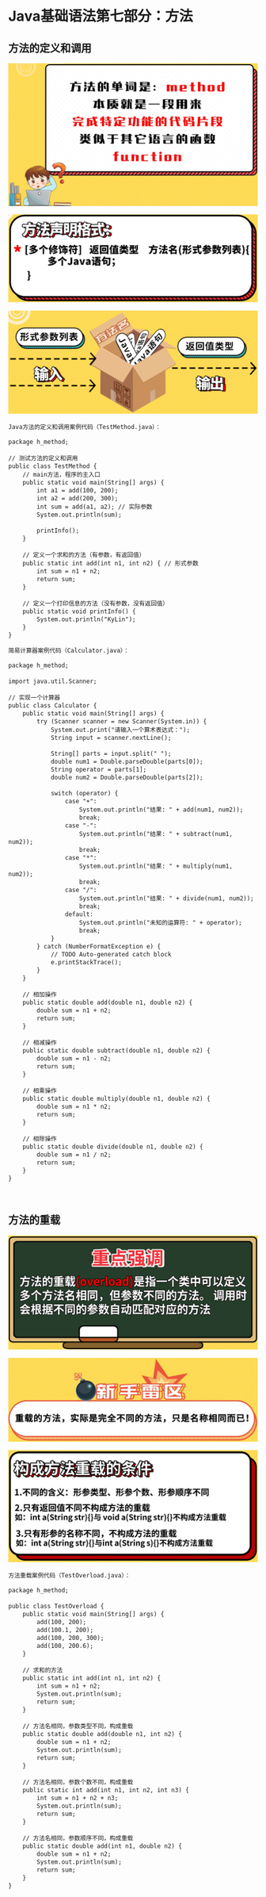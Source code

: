 # Java基础语法第七部分：方法

## **方法的定义和调用**

![方法的定义](../images/a4d32d7535e6f0b7f6bb44950d515b3ff0c129eeb541430ce2c0a6488763933f.png)  

![方法声明格式](../images/dc43433066476a2b220d11d20afc2bd3e26e8e68b1fccdf4c0f7ed3118b635d9.png)  

![方法的调用过程](../images/56515e3dbd0a7cd2b2bd16b9513593d0e0421c1332bba55e76681d287c231756.png)  


`Java方法的定义和调用案例代码（TestMethod.java）：`
```
package h_method;

// 测试方法的定义和调用
public class TestMethod {
    // main方法，程序的主入口
    public static void main(String[] args) {
        int a1 = add(100, 200);
        int a2 = add(200, 300);
        int sum = add(a1, a2); // 实际参数
        System.out.println(sum);

        printInfo();
    }

    // 定义一个求和的方法（有参数，有返回值）
    public static int add(int n1, int n2) { // 形式参数
        int sum = n1 + n2;
        return sum;
    }

    // 定义一个打印信息的方法（没有参数，没有返回值）
    public static void printInfo() {
        System.out.println("KyLin");
    }
}
```

`简易计算器案例代码（Calculator.java）：`
```
package h_method;

import java.util.Scanner;

// 实现一个计算器
public class Calculator {
    public static void main(String[] args) {
        try (Scanner scanner = new Scanner(System.in)) {
            System.out.print("请输入一个算术表达式：");
            String input = scanner.nextLine();

            String[] parts = input.split(" ");
            double num1 = Double.parseDouble(parts[0]);
            String operator = parts[1];
            double num2 = Double.parseDouble(parts[2]);

            switch (operator) {
                case "+":
                    System.out.println("结果: " + add(num1, num2));
                    break;
                case "-":
                    System.out.println("结果: " + subtract(num1, num2));
                    break;
                case "*":
                    System.out.println("结果: " + multiply(num1, num2));
                    break;
                case "/":
                    System.out.println("结果: " + divide(num1, num2));
                    break;
                default:
                    System.out.println("未知的运算符: " + operator);
                    break;
            }
        } catch (NumberFormatException e) {
            // TODO Auto-generated catch block
            e.printStackTrace();
        }
    }

    // 相加操作
    public static double add(double n1, double n2) {
        double sum = n1 + n2;
        return sum;
    }

    // 相减操作
    public static double subtract(double n1, double n2) {
        double sum = n1 - n2;
        return sum;
    }

    // 相乘操作
    public static double multiply(double n1, double n2) {
        double sum = n1 * n2;
        return sum;
    }

    // 相除操作
    public static double divide(double n1, double n2) {
        double sum = n1 / n2;
        return sum;
    }
}
```

<br>

## **方法的重载**

![方法重载的定义](../images/bebdbc9e4bd510e133f23198ef1b9793d683f97e2c372582fed317afa52d7c1a.png)  

![重载雷区](../images/8260663904e894d611e485bbd2225e688286bd6904081695560101eca8a46137.png)  

![重载的条件](../images/d3624b781ee7c1fcb1a7f175f4704a94c6c8ed218cfda71568cb95af0b4b3204.png)  

`方法重载案例代码（TestOverload.java）：`
```
package h_method;

public class TestOverload {
    public static void main(String[] args) {
        add(100, 200);
        add(100.1, 200);
        add(100, 200, 300);
        add(100, 200.6);
    }

    // 求和的方法
    public static int add(int n1, int n2) {
        int sum = n1 + n2;
        System.out.println(sum);
        return sum;
    }

    // 方法名相同，参数类型不同，构成重载
    public static double add(double n1, int n2) {
        double sum = n1 + n2;
        System.out.println(sum);
        return sum;
    }

    // 方法名相同，参数个数不同，构成重载
    public static int add(int n1, int n2, int n3) {
        int sum = n1 + n2 + n3;
        System.out.println(sum);
        return sum;
    }

    // 方法名相同，参数顺序不同，构成重载
    public static double add(int n1, double n2) {
        double sum = n1 + n2;
        System.out.println(sum);
        return sum;
    }
}
```
